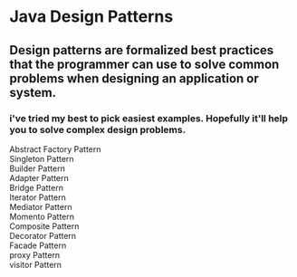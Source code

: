 # Java Design Patterns
## Design patterns are formalized best practices that the programmer can use to solve common problems when designing an application or system. <br />
### i've tried my best to pick easiest examples. Hopefully it'll help you to solve complex design problems. 
 Abstract Factory Pattern <br />
 Singleton Pattern <br />
 Builder Pattern <br />
 Adapter Pattern <br />
 Bridge Pattern <br />
 Iterator Pattern <br />
 Mediator Pattern <br />
 Momento Pattern <br />
 Composite Pattern <br />
 Decorator Pattern <br />
 Facade Pattern <br />
 proxy Pattern <br />
 visitor Pattern <br />
 
 
